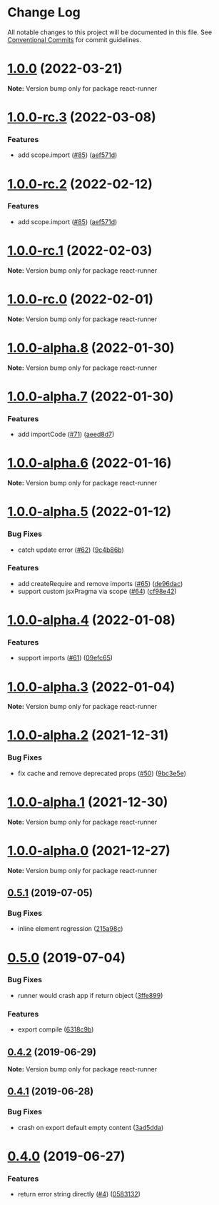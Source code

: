 # Change Log

All notable changes to this project will be documented in this file.
See [Conventional Commits](https://conventionalcommits.org) for commit guidelines.

# [1.0.0](https://github.com/nihgwu/react-runner/compare/react-runner@1.0.0-rc.3...react-runner@1.0.0) (2022-03-21)

**Note:** Version bump only for package react-runner

# [1.0.0-rc.3](https://github.com/nihgwu/react-runner/compare/react-runner@1.0.0-rc.1...react-runner@1.0.0-rc.3) (2022-03-08)

### Features

- add scope.import ([#85](https://github.com/nihgwu/react-runner/issues/85)) ([aef571d](https://github.com/nihgwu/react-runner/commit/aef571db71415f916d6a524dfd41435a68d9be5f))

# [1.0.0-rc.2](https://github.com/nihgwu/react-runner/compare/react-runner@1.0.0-rc.1...react-runner@1.0.0-rc.2) (2022-02-12)

### Features

- add scope.import ([#85](https://github.com/nihgwu/react-runner/issues/85)) ([aef571d](https://github.com/nihgwu/react-runner/commit/aef571db71415f916d6a524dfd41435a68d9be5f))

# [1.0.0-rc.1](https://github.com/nihgwu/react-runner/compare/react-runner@1.0.0-rc.0...react-runner@1.0.0-rc.1) (2022-02-03)

**Note:** Version bump only for package react-runner

# [1.0.0-rc.0](https://github.com/nihgwu/react-runner/compare/react-runner@1.0.0-alpha.8...react-runner@1.0.0-rc.0) (2022-02-01)

**Note:** Version bump only for package react-runner

# [1.0.0-alpha.8](https://github.com/nihgwu/react-runner/compare/react-runner@1.0.0-alpha.7...react-runner@1.0.0-alpha.8) (2022-01-30)

**Note:** Version bump only for package react-runner

# [1.0.0-alpha.7](https://github.com/nihgwu/react-runner/compare/react-runner@1.0.0-alpha.6...react-runner@1.0.0-alpha.7) (2022-01-30)

### Features

- add importCode ([#71](https://github.com/nihgwu/react-runner/issues/71)) ([aeed8d7](https://github.com/nihgwu/react-runner/commit/aeed8d78a0126c6af889cec7d57ef5ceed3572ff))

# [1.0.0-alpha.6](https://github.com/nihgwu/react-runner/compare/react-runner@1.0.0-alpha.5...react-runner@1.0.0-alpha.6) (2022-01-16)

**Note:** Version bump only for package react-runner

# [1.0.0-alpha.5](https://github.com/nihgwu/react-runner/compare/react-runner@1.0.0-alpha.4...react-runner@1.0.0-alpha.5) (2022-01-12)

### Bug Fixes

- catch update error ([#62](https://github.com/nihgwu/react-runner/issues/62)) ([9c4b86b](https://github.com/nihgwu/react-runner/commit/9c4b86ba794f19fc18316183c2cb032d971c8bfa))

### Features

- add createRequire and remove imports ([#65](https://github.com/nihgwu/react-runner/issues/65)) ([de96dac](https://github.com/nihgwu/react-runner/commit/de96dac64fa78d443e1ef668c68c3f2b9ee78a6b))
- support custom jsxPragma via scope ([#64](https://github.com/nihgwu/react-runner/issues/64)) ([cf98e42](https://github.com/nihgwu/react-runner/commit/cf98e42baa9a745b3ec4bc074661ba36dbf2bbcf))

# [1.0.0-alpha.4](https://github.com/nihgwu/react-runner/compare/react-runner@1.0.0-alpha.3...react-runner@1.0.0-alpha.4) (2022-01-08)

### Features

- support imports ([#61](https://github.com/nihgwu/react-runner/issues/61)) ([09efc65](https://github.com/nihgwu/react-runner/commit/09efc654f68d4fa127062cc21fdd32e12623dc2b))

# [1.0.0-alpha.3](https://github.com/nihgwu/react-runner/compare/react-runner@1.0.0-alpha.2...react-runner@1.0.0-alpha.3) (2022-01-04)

**Note:** Version bump only for package react-runner

# [1.0.0-alpha.2](https://github.com/nihgwu/react-runner/compare/react-runner@1.0.0-alpha.1...react-runner@1.0.0-alpha.2) (2021-12-31)

### Bug Fixes

- fix cache and remove deprecated props ([#50](https://github.com/nihgwu/react-runner/issues/50)) ([9bc3e5e](https://github.com/nihgwu/react-runner/commit/9bc3e5ef58199bfdbb054d2f10b083a3fde74921))

# [1.0.0-alpha.1](https://github.com/nihgwu/react-runner/compare/react-runner@1.0.0-alpha.0...react-runner@1.0.0-alpha.1) (2021-12-30)

**Note:** Version bump only for package react-runner

# [1.0.0-alpha.0](https://github.com/nihgwu/react-runner/compare/react-runner@0.5.1...react-runner@1.0.0-alpha.0) (2021-12-27)

**Note:** Version bump only for package react-runner

## [0.5.1](https://github.com/nihgwu/react-runner/compare/react-runner@0.5.0...react-runner@0.5.1) (2019-07-05)

### Bug Fixes

- inline element regression ([215a98c](https://github.com/nihgwu/react-runner/commit/215a98c))

# [0.5.0](https://github.com/nihgwu/react-runner/compare/react-runner@0.4.2...react-runner@0.5.0) (2019-07-04)

### Bug Fixes

- runner would crash app if return object ([3ffe899](https://github.com/nihgwu/react-runner/commit/3ffe899))

### Features

- export compile ([6318c9b](https://github.com/nihgwu/react-runner/commit/6318c9b))

## [0.4.2](https://github.com/nihgwu/react-runner/compare/react-runner@0.4.1...react-runner@0.4.2) (2019-06-29)

**Note:** Version bump only for package react-runner

## [0.4.1](https://github.com/nihgwu/react-runner/compare/react-runner@0.4.0...react-runner@0.4.1) (2019-06-28)

### Bug Fixes

- crash on export default empty content ([3ad5dda](https://github.com/nihgwu/react-runner/commit/3ad5dda))

# [0.4.0](https://github.com/nihgwu/react-runner/compare/react-runner@0.3.0...react-runner@0.4.0) (2019-06-27)

### Features

- return error string directly ([#4](https://github.com/nihgwu/react-runner/issues/4)) ([0583132](https://github.com/nihgwu/react-runner/commit/0583132))
